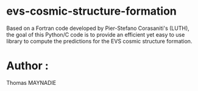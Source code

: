 # evs-cosmic-structure-formation
Based on a Fortran code developed by Pier-Stefano Corasaniti's (LUTH), the goal of this Python/C code is to provide an efficient yet easy to use library to compute the predictions for the EVS cosmic structure formation. 

# Author :
Thomas MAYNADIE
